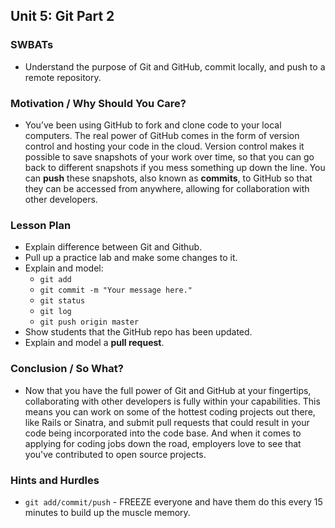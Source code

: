 ## Unit 5: Git Part 2

### SWBATs
+ Understand the purpose of Git and GitHub, commit locally, and push to a remote repository.

### Motivation / Why Should You Care?
+ You’ve been using GitHub to fork and clone code to your local computers. The real power of GitHub comes in the form of version control and hosting your code in the cloud. Version control makes it possible to save snapshots of your work over time, so that you can go back to different snapshots if you mess something up down the line. You can __push__ these snapshots, also known as __commits__, to GitHub so that they can be accessed from anywhere, allowing for collaboration with other developers.

### Lesson Plan
+ Explain difference between Git and Github.
+ Pull up a practice lab and make some changes to it.
+ Explain and model:
  + `git add`
  + `git commit -m "Your message here."`
  + `git status`
  + `git log`
  + `git push origin master`
+ Show students that the GitHub repo has been updated.
+ Explain and model a __pull request__.

### Conclusion / So What?
+ Now that you have the full power of Git and GitHub at your fingertips, collaborating with other developers is fully within your capabilities. This means you can work on some of the hottest coding projects out there, like Rails or Sinatra, and submit pull requests that could result in your code being incorporated into the code base. And when it comes to applying for coding jobs down the road, employers love to see that you've contributed to open source projects.

### Hints and Hurdles
+ `git add/commit/push` - FREEZE everyone and have them do this every 15 minutes to build up the muscle memory.
